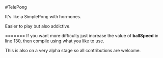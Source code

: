 #TelePong

It's like a SimplePong with hormones.

Easier to play but also addictive.


=======
If you want more difficulty just increase the value of **ballSpeed** in line 130, then compile using what you like to use.

This is also on a very alpha stage so all contributions are welcome.



